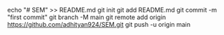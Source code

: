 echo "# SEM" >> README.md
git init
git add README.md
git commit -m "first commit"
git branch -M main
git remote add origin https://github.com/adhityan924/SEM.git
git push -u origin main
